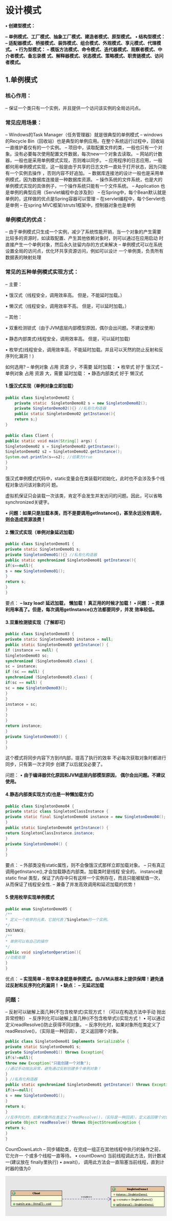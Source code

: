

# 设计模式

**• 创建型模式：**

**– 单例模式、工厂模式、抽象工厂模式、建造者模式、原型模式。**
**• 结构型模式：**
**– 适配器模式、桥接模式、装饰模式、组合模式、外观模式、享元模式、代理模**
**式。**
**• 行为型模式：**
**– 模版方法模式、命令模式、迭代器模式、观察者模式、中介者模式、备忘录模**
**式、解释器模式、状态模式、策略模式、职责链模式、访问者模式。**



## 1.单例模式

### 核心作用：

– 保证一个类只有一个实例，并且提供一个访问该实例的全局访问点。

### 常见应用场景：

– Windows的Task Manager（任务管理器）就是很典型的单例模式
– windows的Recycle Bin（回收站）也是典型的单例应用。在整个系统运行过程中，回收站一直维护着仅有的一个实例。
– 项目中，读取配置文件的类，一般也只有一个对象。没有必要每次使用配置文件数据，每次new一个对象去读取。
– 网站的计数器，一般也是采用单例模式实现，否则难以同步。
– 应用程序的日志应用，一般都何用单例模式实现，这一般是由于共享的日志文件一直处于打开状态，因为只能有一个实例去操作
，否则内容不好追加。
– 数据库连接池的设计一般也是采用单例模式，因为数据库连接是一种数据库资源。
– 操作系统的文件系统，也是大的单例模式实现的具体例子，一个操作系统只能有一个文件系统。
– Application 也是单例的典型应用（Servlet编程中会涉及到）
– 在Spring中，每个Bean默认就是单例的，这样做的优点是Spring容器可以管理
– 在servlet编程中，每个Servlet也是单例
– 在spring MVC框架/struts1框架中，控制器对象也是单例

### 单例模式的优点：

– 由于单例模式只生成一个实例，减少了系统性能开销，当一个对象的产生需要
比较多的资源时，如读取配置、产生其他依赖对象时，则可以通过在应用启动
时直接产生一个单例对象，然后永久驻留内存的方式来解决
– 单例模式可以在系统设置全局的访问点，优化环共享资源访问，例如可以设计
一个单例类，负责所有数据表的映射处理

###  常见的五种单例模式实现方式：

– 主要：

• 饿汉式（线程安全，调用效率高。 但是，不能延时加载。）

• 懒汉式（线程安全，调用效率不高。 但是，可以延时加载。）

– 其他：

• 双重检测锁式（由于JVM底层内部模型原因，偶尔会出问题。不建议使用）

• 静态内部类式(线程安全，调用效率高。 但是，可以延时加载)

• 枚举式(线程安全，调用效率高，不能延时加载。并且可以天然的防止反射和反序列化漏洞！)

如何选用?
– 单例对象 占用 资源 少，不需要 延时加载：
• 枚举式 好于 饿汉式
– 单例对象 占用 资源 大，需要 延时加载：
• 静态内部类式 好于 懒汉式

#### 1.饿汉式实现（单例对象立即加载）

```java
public class SingletonDemo02 {
	private static  SingletonDemo02 s = new SingletonDemo02();
	private SingletonDemo02(){} //私有化构造器
	public static SingletonDemo02 getInstance(){
	return s;}
}

public class Client {
public static void main(String[] args) {
SingletonDemo02 s = SingletonDemo02.getInstance();
SingletonDemo02 s2 = SingletonDemo02.getInstance();
System.out.println(s==s2); //结果为true
}
}

```

饿汉式单例模式代码中，static变量会在类装载时初始化，此时也不会涉及多个线程对象访问该对象的问
题。

虚拟机保证只会装载一次该类，肯定不会发生并发访问的问题。因此，可以省略synchronized关键字。

• **问题：如果只是加载本类，而不是要调用getInstance()，甚至永远没有调用，则会造成资源浪费！**



#### 2.懒汉式实现（单例对象延迟加载）

```java
public class SingletonDemo01 {
private static SingletonDemo01 s;
private SingletonDemo01(){} //私有化构造器
public static synchronized SingletonDemo01 getInstance(){
if(s==null){
s = new SingletonDemo01();
}
return s;
}
}
```

要点：
**– lazy load! 延迟加载， 懒加载！ 真正用的时候才加载！**
**• 问题：**
**– 资源利用率高了。但是，每次调用getInstance()方法都要同步，并发**
**效率较低。**



#### 3.双重检测锁实现（了解即可）

```java
public class SingletonDemo03 {
private static SingletonDemo03 instance = null;
public static SingletonDemo03 getInstance() {
if (instance == null) {
SingletonDemo03 sc;
synchronized (SingletonDemo03.class) {
sc = instance;
if (sc == null) {
synchronized (SingletonDemo03.class) {
if(sc == null) {
sc = new SingletonDemo03();
}
}
instance = sc;
}
}
}
return instance;
}
private SingletonDemo03() {
}
}
```



这个模式将同步内容下方到if内部，提高了执行的效率
不必每次获取对象时都进行同步，只有第一次才同步
创建了以后就没必要了。

问题：
• **由于编译器优化原因和JVM底层内部模型原因，**
**偶尔会出问题。不建议使用。**



#### 4.静态内部类实现方式(也是一种懒加载方式)

```java
public class SingletonDemo04 {
private static class SingletonClassInstance {
private static final SingletonDemo04 instance = new SingletonDemo04();
}
public static SingletonDemo04 getInstance() {
return SingletonClassInstance.instance;
}
private SingletonDemo04() {
}
}
```



要点：
– 外部类没有static属性，则不会像饿汉式那样立即加载对象。
– 只有真正调用getInstance(),才会加载静态内部类。加载类时是线程 安全的。 instance是static final
类型，保证了内存中只有这样一个实例存在，而且只能被赋值一次，从而保证了线程安全性. – 兼备了并发高效调用和延迟加载的优势！



#### 5.使用枚举实现单例模式

```java
public enum SingletonDemo05 {
/**
* 定义一个枚举的元素，它就代表了Singleton的一个实例。
*/
INSTANCE;
/**
* 单例可以有自己的操作
*/
public void singletonOperation(){
//功能处理
}
}
```

优点：
**– 实现简单**
**– 枚举本身就是单例模式。由JVM从根本上提供保障！避免通过反射和反序列化的漏洞！**
**• 缺点：**
**– 无延迟加载**

### 问题：

– 反射可以破解上面几种(不包含枚举式)实现方式！（可以在构造方法中手动
抛出异常控制）
– 反序列化可以破解上面几种((不包含枚举式))实现方式！
• 可以通过定义readResolve()防止获得不同对象。
– 反序列化时，如果对象所在类定义了readResolve()，（实际是一种回调），
定义返回哪个对象。

```java
public class SingletonDemo01 implements Serializable {
private static SingletonDemo01 s;
private SingletonDemo01() throws Exception{
if(s!=null){
throw new Exception("只能创建一个对象");
//通过手动抛出异常，避免通过反射创建多个单例对象！
}
} //私有化构造器
public static synchronized SingletonDemo01 getInstance() throws Exception{
if(s==null){
s = new SingletonDemo01();
}
return s;
}
//反序列化时，如果对象所在类定义了readResolve()，（实际是一种回调），定义返回哪个对象。
private Object readResolve() throws ObjectStreamException {
return s;
}
}
```

CountDownLatch
– 同步辅助类，在完成一组正在其他线程中执行的操作之前，它允许一
个或多个线程一直等待。
• countDown() 当前线程调此方法，则计数减一(建议放在 finally里执行)
• await()， 调用此方法会一直阻塞当前线程，直到计时器的值为0



![1557502204356](assets/1557502204356.png)
